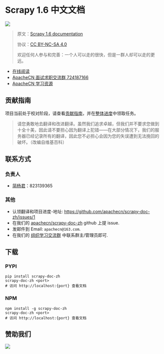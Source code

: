 # Scrapy 1.6 中文文档

![](https://scrapy.org/img/scrapylogo.png)

> 原文：[Scrapy 1.6 documentation](https://docs.scrapy.org/en/1.6/)
> 
> 协议：[CC BY-NC-SA 4.0](http://creativecommons.org/licenses/by-nc-sa/4.0/)
> 
> 欢迎任何人参与和完善：一个人可以走的很快，但是一群人却可以走的更远。

* [在线阅读](https://scrapy.apachecn.org)
* [ApacheCN 面试求职交流群 724187166](https://jq.qq.com/?_wv=1027&k=54ujcL3)
* [ApacheCN 学习资源](http://www.apachecn.org/)

## 贡献指南

项目当前处于校对阶段，请查看[贡献指南](CONTRIBUTING.md)，并在[整体进度](https://github.com/apachecn/scrapy-doc-zh/issues/1)中领取任务。

> 请您勇敢地去翻译和改进翻译。虽然我们追求卓越，但我们并不要求您做到十全十美，因此请不要担心因为翻译上犯错——在大部分情况下，我们的服务器已经记录所有的翻译，因此您不必担心会因为您的失误遭到无法挽回的破坏。（改编自维基百科）

## 联系方式

### 负责人

+   [简杨君](https://github.com/yangjiada)：823139365

### 其他

*   认领翻译和项目进度-地址: <https://github.com/apachecn/scrapy-doc-zh/issues/1>
*   在我们的 [apachecn/scrapy-doc-zh](https://github.com/apachecn/scrapy-doc-zh) github 上提 issue.
*   发邮件到 Email: `apachecn@163.com`.
*   在我们的 [组织学习交流群](http://www.apachecn.org/organization/348.html) 中联系群主/管理员即可.

## 下载

### PYPI

```
pip install scrapy-doc-zh
scrapy-doc-zh <port>
# 访问 http://localhost:{port} 查看文档
```

### NPM

```
npm install -g scrapy-doc-zh
scrapy-doc-zh <port>
# 访问 http://localhost:{port} 查看文档
```

## 赞助我们

![](http://data.apachecn.org/img/about/donate.jpg)
